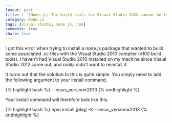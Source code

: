 ```yaml
---
layout: post
title: ! '[Node.js] The build tools for Visual Studio XXXX cannot be found'
category: Node.js
tags: [visual studio, node.js, npm]
comments: true
share: true
---
```

I got this error when trying to install a node.js package that wanted to build some associated .cc files with the Visual Studio 2010 compiler (v100 build tools). I haven't had Visual Studio 2010 installed on my machine since Visual Studio 2012 came out, and *really* didn't want to reinstall it.

It turns out that the solution to this is quite simple. You simply need to add the following argument to your install command.

{% highlight bash %}
--msvs_version=2013
{% endhighlight %}

Your install command will therefore look like this.

{% highlight bash %}
npm install [pkg] -S --msvs_version=2013
{% endhighlight %}

